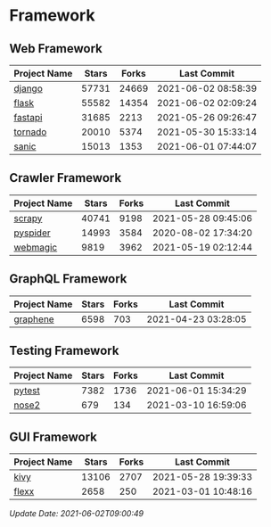 # Framework

## Web Framework
| Project Name | Stars | Forks | Last Commit |
| ------------ | ----- | ----- | ----------- |
| [django](https://github.com/django/django) | 57731 | 24669 | 2021-06-02 08:58:39 |
| [flask](https://github.com/pallets/flask) | 55582 | 14354 | 2021-06-02 02:09:24 |
| [fastapi](https://github.com/tiangolo/fastapi) | 31685 | 2213 | 2021-05-26 09:26:47 |
| [tornado](https://github.com/tornadoweb/tornado) | 20010 | 5374 | 2021-05-30 15:33:14 |
| [sanic](https://github.com/sanic-org/sanic) | 15013 | 1353 | 2021-06-01 07:44:07 |

## Crawler Framework
| Project Name | Stars | Forks | Last Commit |
| ------------ | ----- | ----- | ----------- |
| [scrapy](https://github.com/scrapy/scrapy) | 40741 | 9198 | 2021-05-28 09:45:06 |
| [pyspider](https://github.com/binux/pyspider) | 14993 | 3584 | 2020-08-02 17:34:20 |
| [webmagic](https://github.com/code4craft/webmagic) | 9819 | 3962 | 2021-05-19 02:12:44 |

## GraphQL Framework
| Project Name | Stars | Forks | Last Commit |
| ------------ | ----- | ----- | ----------- |
| [graphene](https://github.com/graphql-python/graphene) | 6598 | 703 | 2021-04-23 03:28:05 |

## Testing Framework
| Project Name | Stars | Forks | Last Commit |
| ------------ | ----- | ----- | ----------- |
| [pytest](https://github.com/pytest-dev/pytest) | 7382 | 1736 | 2021-06-01 15:34:29 |
| [nose2](https://github.com/nose-devs/nose2) | 679 | 134 | 2021-03-10 16:59:06 |

## GUI Framework
| Project Name | Stars | Forks | Last Commit |
| ------------ | ----- | ----- | ----------- |
| [kivy](https://github.com/kivy/kivy) | 13106 | 2707 | 2021-05-28 19:39:33 |
| [flexx](https://github.com/flexxui/flexx) | 2658 | 250 | 2021-03-01 10:48:16 |

*Update Date: 2021-06-02T09:00:49*